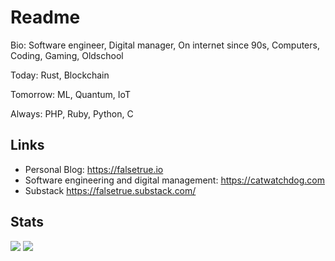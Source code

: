 # Readme

Bio: Software engineer, Digital manager, On internet since 90s, Computers, Coding, Gaming, Oldschool

Today: Rust, Blockchain

Tomorrow: ML, Quantum, IoT

Always: PHP, Ruby, Python, C

## Links

* Personal Blog: <https://falsetrue.io>
* Software engineering and digital management: <https://catwatchdog.com> 
* Substack https://falsetrue.substack.com/

## Stats 

![](https://github-profile-summary-cards.vercel.app/api/cards/profile-details?username=noroot&theme=github)
![](https://github-profile-summary-cards.vercel.app/api/cards/repos-per-language?username=noroot&theme=github)
